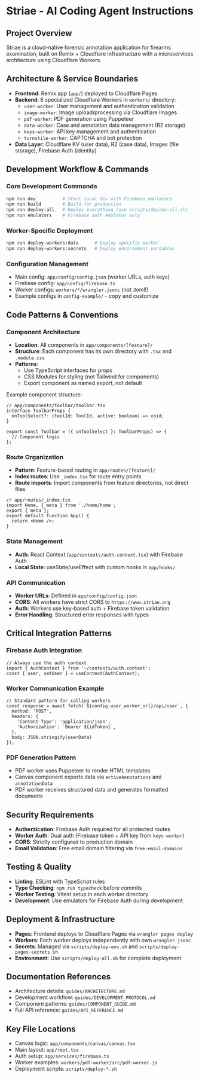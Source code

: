 # Striae - AI Coding Agent Instructions

## Project Overview
Striae is a cloud-native forensic annotation application for firearms examination, built on Remix + Cloudflare infrastructure with a microservices architecture using Cloudflare Workers.

## Architecture & Service Boundaries
- **Frontend**: Remix app (`app/`) deployed to Cloudflare Pages
- **Backend**: 6 specialized Cloudflare Workers in `workers/` directory:
  - `user-worker`: User management and authentication validation
  - `image-worker`: Image upload/processing via Cloudflare Images
  - `pdf-worker`: PDF generation using Puppeteer
  - `data-worker`: Case and annotation data management (R2 storage)
  - `keys-worker`: API key management and authentication
  - `turnstile-worker`: CAPTCHA and bot protection
- **Data Layer**: Cloudflare KV (user data), R2 (case data), Images (file storage), Firebase Auth (identity)

## Development Workflow & Commands

### Core Development Commands
```bash
npm run dev          # Start local dev with Firebase emulators
npm run build        # Build for production
npm run deploy:all   # Deploy everything (use scripts/deploy-all.sh)
npm run emulators    # Firebase auth emulator only
```

### Worker-Specific Deployment
```bash
npm run deploy-workers:data      # Deploy specific worker
npm run deploy-workers:secrets   # Deploy environment variables
```

### Configuration Management
- Main config: `app/config/config.json` (worker URLs, auth keys)
- Firebase config: `app/config/firebase.ts`
- Worker configs: `workers/*/wrangler.jsonc` (not .toml!)
- Example configs in `config-example/` - copy and customize

## Code Patterns & Conventions

### Component Architecture
- **Location**: All components in `app/components/[feature]/`
- **Structure**: Each component has its own directory with `.tsx` and `.module.css`
- **Patterns**: 
  - Use TypeScript interfaces for props
  - CSS Modules for styling (not Tailwind for components)
  - Export component as named export, not default

Example component structure:
```tsx
// app/components/toolbar/toolbar.tsx
interface ToolbarProps {
  onToolSelect?: (toolId: ToolId, active: boolean) => void;
}

export const Toolbar = ({ onToolSelect }: ToolbarProps) => {
  // Component logic
};
```

### Route Organization
- **Pattern**: Feature-based routing in `app/routes/[feature]/`
- **Index routes**: Use `_index.tsx` for route entry points
- **Route imports**: Import components from feature directories, not direct files
```tsx
// app/routes/_index.tsx
import Home, { meta } from './home/home';
export { meta };
export default function App() {
  return <Home />;
}
```

### State Management
- **Auth**: React Context (`app/contexts/auth.context.tsx`) with Firebase Auth
- **Local State**: useState/useEffect with custom hooks in `app/hooks/`

### API Communication
- **Worker URLs**: Defined in `app/config/config.json`
- **CORS**: All workers have strict CORS to `https://www.striae.org`
- **Auth**: Workers use key-based auth + Firebase token validation
- **Error Handling**: Structured error responses with types

## Critical Integration Patterns

### Firebase Auth Integration
```tsx
// Always use the auth context
import { AuthContext } from '~/contexts/auth.context';
const { user, setUser } = useContext(AuthContext);
```

### Worker Communication Example
```tsx
// Standard pattern for calling workers
const response = await fetch(`${config.user_worker_url}/api/user`, {
  method: 'POST',
  headers: {
    'Content-Type': 'application/json',
    'Authorization': `Bearer ${idToken}`,
  },
  body: JSON.stringify(userData)
});
```

### PDF Generation Pattern
- PDF worker uses Puppeteer to render HTML templates
- Canvas component exports data via `activeAnnotations` and `annotationData`
- PDF worker receives structured data and generates formatted documents

## Security Requirements
- **Authentication**: Firebase Auth required for all protected routes
- **Worker Auth**: Dual auth (Firebase token + API key from `keys-worker`)
- **CORS**: Strictly configured to production domain
- **Email Validation**: Free email domain filtering via `free-email-domains`

## Testing & Quality
- **Linting**: ESLint with TypeScript rules
- **Type Checking**: `npm run typecheck` before commits
- **Worker Testing**: Vitest setup in each worker directory
- **Development**: Use emulators for Firebase Auth during development

## Deployment & Infrastructure
- **Pages**: Frontend deploys to Cloudflare Pages via `wrangler pages deploy`
- **Workers**: Each worker deploys independently with own `wrangler.jsonc`
- **Secrets**: Managed via `scripts/deploy-env.sh` and `scripts/deploy-pages-secrets.sh`
- **Environment**: Use `scripts/deploy-all.sh` for complete deployment

## Documentation References
- Architecture details: `guides/ARCHITECTURE.md`
- Development workflow: `guides/DEVELOPMENT_PROTOCOL.md`
- Component patterns: `guides/COMPONENT_GUIDE.md`
- Full API reference: `guides/API_REFERENCE.md`

## Key File Locations
- Canvas logic: `app/components/canvas/canvas.tsx`
- Main layout: `app/root.tsx`
- Auth setup: `app/services/firebase.ts`
- Worker examples: `workers/pdf-worker/src/pdf-worker.js`
- Deployment scripts: `scripts/deploy-*.sh`